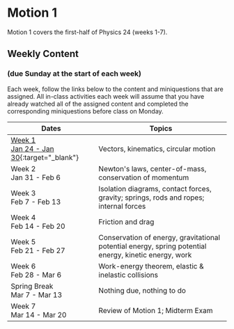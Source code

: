 # Motion 1

Motion 1 covers the first-half of Physics 24 (weeks 1-7).

## Weekly Content 
### (due Sunday at the start of each week)

Each week, follow the links below to the content and miniquestions that are assigned. All in-class activities each week will assume that you have already watched all of the assigned content and completed the corresponding miniquestions before class on Monday. 

Dates | Topics
----- | -------
[Week 1 <br> Jan 24 - Jan 30](week1){:target="_blank"} |Vectors, kinematics, circular motion
Week 2 <br> Jan 31 - Feb 6 |  Newton's laws, center-of-mass, conservation of momentum
Week 3 <br> Feb 7 - Feb 13 |  Isolation diagrams, contact forces, gravity; springs, rods and ropes; internal forces
Week 4 <br>  Feb 14 - Feb 20 |  Friction and drag
Week 5 <br> Feb 21 - Feb 27 | Conservation of energy, gravitational potential energy, spring potential energy, kinetic energy, work
Week 6 <br>  Feb 28 - Mar 6 |  Work-energy theorem, elastic & inelastic collisions
Spring Break <br>  Mar 7 - Mar 13 | Nothing due, nothing to do
Week 7 <br>  Mar 14 - Mar 20 |  Review of Motion 1; Midterm Exam


